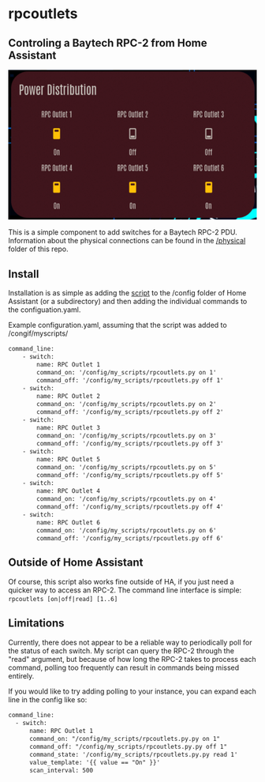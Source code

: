 # rpcoutlets
## Controling a Baytech RPC-2 from Home Assistant

![screenshot of Home Assistant Card](/ha-card.png)

This is a simple component to add switches for a Baytech RPC-2 PDU. 
Information about the physical connections can be found in the [/physical](/physical/) folder of this repo. 

## Install

Installation is as simple as adding the [script](/rpcoutlets.py) to the /config folder of Home Assistant (or a subdirectory) and then adding the individual commands to the configuation.yaml. 

Example configuration.yaml, assuming that the script was added to /congif/myscripts/

```
command_line:
    - switch:
        name: RPC Outlet 1
        command_on: '/config/my_scripts/rpcoutlets.py on 1'
        command_off: '/config/my_scripts/rpcoutlets.py off 1'
    - switch:
        name: RPC Outlet 2
        command_on: '/config/my_scripts/rpcoutlets.py on 2'
        command_off: '/config/my_scripts/rpcoutlets.py off 2'
    - switch:
        name: RPC Outlet 3
        command_on: '/config/my_scripts/rpcoutlets.py on 3'
        command_off: '/config/my_scripts/rpcoutlets.py off 3'
    - switch:
        name: RPC Outlet 5
        command_on: '/config/my_scripts/rpcoutlets.py on 5'
        command_off: '/config/my_scripts/rpcoutlets.py off 5'
    - switch:
        name: RPC Outlet 4
        command_on: '/config/my_scripts/rpcoutlets.py on 4'
        command_off: '/config/my_scripts/rpcoutlets.py off 4'
    - switch:
        name: RPC Outlet 6
        command_on: '/config/my_scripts/rpcoutlets.py on 6'
        command_off: '/config/my_scripts/rpcoutlets.py off 6'
```

## Outside of Home Assistant
Of course, this script also works fine outside of HA, if you just need a quicker way to access an RPC-2. The command line interface is simple:
`rpcoutlets [on|off|read] [1..6]`


## Limitations
Currently, there does not appear to be a reliable way to periodically poll for the status of each switch. My script can query the RPC-2 through the "read" argument, but because of how long the RPC-2 takes to process each command, polling too frequently can result in commands being missed entirely. 

If you would like to try adding polling to your instance, you can expand each line in the config like so: 

```
command_line:
  - switch:
      name: RPC Outlet 1
      command_on: "/config/my_scripts/rpcoutlets.py.py on 1"
      command_off: "/config/my_scripts/rpcoutlets.py.py off 1"
      command_state: '/config/my_scripts/rpcoutlets.py.py read 1'
      value_template: '{{ value == "On" }}'
      scan_interval: 500
```